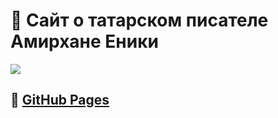 # 📜 Сайт о татарском писателе Амирхане Еники
![](https://img.shields.io/badge/language-Russian_&_Tatar_&_English-005555)

## 🔗 [GitHub Pages](https://nurkhab-ib.github.io/amirkhan-eniki/)
